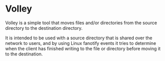 # Volley

Volley is a simple tool that moves files and/or directories from the source directory to the destination directory.

It is intended to be used with a source directory that is shared over the network to users, and by using Linux
fanotify events it tries to determine when the client has finished writing to the file or directory before moving
it to the destination.